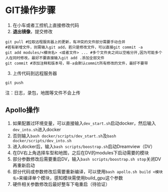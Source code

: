 # GIT操作步骤

1. 在小车或者工控机上直接修改代码
2. **退出镜像**，提交修改
```shell
git pull #拉取远程服务器上的更新，有冲突的文件部分需要手动合并
#若有新增文件，则需输入git add，若只是修改文件，可以直接git commit -a
git add modules/<模块名> <或者文件> ... #多个文件夹之间以空格分开,因为可能多个人在同时修改，最好不要直接输入git add .添加全部文件
git commit #添加注释和版本号，带-a会默认commit所有修改的文件，最好不要带
```
3. 上传代码到远程服务器

```shell
git push
```

注：日志，录包，地图等文件不会上传

## Apollo操作

1. 如果配置过环境变量，可以直接输入`dev_start.sh`启动docker，然后输入`dev_into.sh`进入docker
2. 否则输入`bash docker/scripts/dev_start.sh`及`bash docker/scripts/dev_into.sh`
3. 进入docker后，输入`bash scripts/boostrap.sh`启动Dreamview（DV）
4. 在DV右上角选择车型和地图，之后在DV的modules下启动需要的模块
5. 部分参数修改后需要重启DV，输入`bash scripts/boostrap.sh stop`关闭DV再重新启动
6. 部分代码或参数修改后需要重新编译，可以使用`bash apollo.sh build <模块名>`来编译单个模块，感知模块需使用build_gpu这个参数
7. 硬件相关参数修改后最好整车下电重启（待验证）